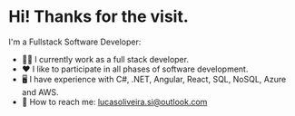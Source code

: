 # Hi! Thanks for the visit.

I'm a Fullstack Software Developer:
  
- :man_technologist: I currently work as a full stack developer.
- :heart: I like to participate in all phases of software development.
- :desktop_computer: I have experience with C#, .NET, Angular, React, SQL, NoSQL, Azure and AWS.
- :email: How to reach me: lucasoliveira.si@outlook.com
